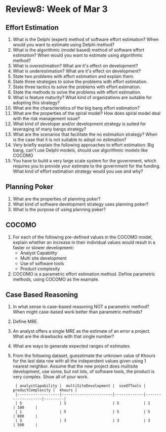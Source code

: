 # Review8: Week of Mar 3

## Effort Estimation

1. What is the Delphi (expert) method of software effort estimation? When would you want to estimate using Delphi method?
2. What is the algorithmic (model based) method of software effort estimation? When would you want to estimate using algorithmic method?
2. What is overestimation? What are it's effect on development?
3. What is underestimation? What are it's effect on development?
4. State two problems with effort estimation and explain them.
5. State three strategies to solve the problems with effort estimation.
4. State three tactics to solve the problems with effort estimation.
5. State the methods to solve the problems with effort estimation.
6. What is feature maturity? What kind of organizations are suitable for adopting this strategy?
7. What are the characteristics of the big bang effort estimation?
8. What are the properties of the spiral model? How does spiral model deal with the risk management issue?
9. What kind of developer and/or development strategy is suited for leveraging of many bangs strategy?
10. What are the scenarios that facilitate the no estimation strategy? When is the case that it is not suitable to adopt no estimation?
11. Very briefly explain the following approaches to effort estimation: Big bang, can't use Delphi models, should use algorithmic models like COCOMO
12. You have to build a very large scale system for the government, which requires you to provide your estimate to the government for the funding. What kind of effort estimation strategy would you use and why? 

## Planning Poker
1. What are the properties of planning poker? 
2. What kind of software development strategy uses planning poker?
3. What is the purpose of using planning poker?

## COCOMO
1. For each of the following pre-defined values in the COCOMO model, explain whether an increase in their individual values would result in a faster or slower development:
    - Analyst Capability
    - Multi site development
    - Use of software tools
    - Product complexity
2. COCOMO is a parametric effort estimation method. Define parametric methods, using COCOMO as the example.

## Case Based Reasoning
1. In what sense is case-based reasoning NOT a parametric method? When might case-based work better than parametric methods?
2. Define MRE.
3. An analyst offers a single MRE as the estimate of an error a project. What are the drawbacks with that single number?
4. What are ways to generate expected ranges of estimates.
5. From the following dataset, guesstimate the unknown value of Khours for the last data row with all the independent values given using 1 nearest neighbor. Assume that the new project does multisite development, use some, but not lots, of software tools, the product is very complex. Show all of your work.
    
        | analystCapability |  multiSiteDevelopment |  useOfTools |  productComplexity |  khours | 
        |-------------------|-----------------------|-------------|--------------------|---------| 
        | 5                 | 1                     | 5           | 1                  | 100     | 
        | 1                 | 5                     | 5           | 5                  | 800     | 
        | 3                 | 3                     | 3           | 3                  | 500     | 
        
 



